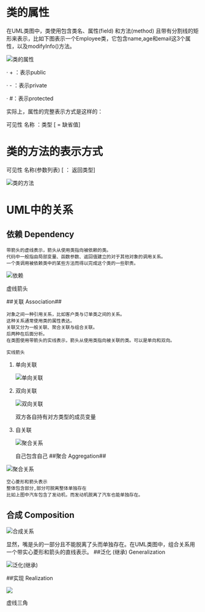 # 类的属性 #
在UML类图中，类使用包含类名、属性(field) 和方法(method) 且带有分割线的矩形来表示，比如下图表示一个Employee类，它包含name,age和email这3个属性，以及modifyInfo()方法。

![类的属性](http://images2015.cnblogs.com/blog/617148/201606/617148-20160612221055090-339746853.jpg)

· 	+ ：表示public

· 	- ：表示private

· 	#：表示protected

实际上，属性的完整表示方式是这样的：

可见性  名称 ：类型 [ = 缺省值]

# 类的方法的表示方式 #
可见性  名称(参数列表) [ ： 返回类型]

![类的方法](http://images2015.cnblogs.com/blog/617148/201606/617148-20160612222105058-2140837213.jpg)


# UML中的关系 #

## 依赖 Dependency ##

	带箭头的虚线表示，箭头从使用类指向被依赖的类。
	代码中一般指由局部变量、函数参数、返回值建立的对于其他对象的调用关系。
	一个类调用被依赖类中的某些方法而得以完成这个类的一些职责。

![依赖](http://www.uml.org.cn/oobject/images/3c13e1c1.jpg)

虚线箭头
 
##关联 Association##
	
	对象之间一种引用关系，比如客户类与订单类之间的关系。
	这种关系通常使用类的属性表达。
	关联又分为一般关联、聚合关联与组合关联。
	后两种在后面分析。
	在类图使用带箭头的实线表示，箭头从使用类指向被关联的类。可以是单向和双向。
	
	实线箭头	
1. 单向关联
		
	![单向关联](http://images2015.cnblogs.com/blog/617148/201606/617148-20160612224805636-1840590061.jpg)
2. 双向关联
	
	![双向关联](http://images2015.cnblogs.com/blog/617148/201606/617148-20160612225006840-13774319.jpg)

	双方各自持有对方类型的成员变量
3. 自关联
	
	![聚合关系](http://images2015.cnblogs.com/blog/617148/201606/617148-20160612225421496-664373564.jpg)

	自己包含自己
##聚合 Aggregation##
	
	
![聚合关系](http://images2015.cnblogs.com/blog/617148/201606/617148-20160612225421496-664373564.jpg)


	空心菱形和箭头表示
	整体包含部分,部分可脱离整体单独存在
	比如上图中汽车包含了发动机，而发动机脱离了汽车也能单独存在。
## 合成 Composition

![合成关系](http://images2015.cnblogs.com/blog/617148/201606/617148-20160612232819824-829657559.jpg)

显然，嘴是头的一部分且不能脱离了头而单独存在。在UML类图中，组合关系用一个带实心菱形和箭头的直线表示。
##泛化 (继承) Generalization

![泛化(继承)](http://images2015.cnblogs.com/blog/617148/201606/617148-20160612233246199-1404301867.jpg)


##实现 Realization

![](http://images2015.cnblogs.com/blog/617148/201606/617148-20160612233430777-736506858.jpg)

虚线三角